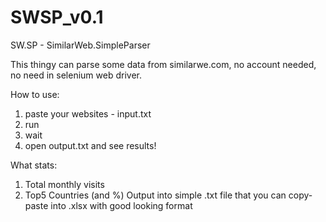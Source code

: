 # SWSP_v0.1
SW.SP - SimilarWeb.SimpleParser

This thingy can parse some data from similarwe.com, no account needed, no need in selenium web driver.

How to use:
1. paste your websites - input.txt
2. run
3. wait
4. open output.txt and see results!


What stats:
1. Total monthly visits
2. Top5 Countries (and %) Output into simple .txt file that you can copy-paste into .xlsx with good looking format
